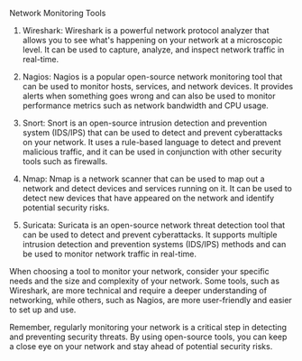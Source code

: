 
Network Monitoring Tools
<ol>
<li>
<p>Wireshark: Wireshark is a powerful network protocol analyzer that allows you to see what's happening on your network at a microscopic level. It can be used to capture, analyze, and inspect network traffic in real-time.</p>
</li>
<li>
<p>Nagios: Nagios is a popular open-source network monitoring tool that can be used to monitor hosts, services, and network devices. It provides alerts when something goes wrong and can also be used to monitor performance metrics such as network bandwidth and CPU usage.</p>
</li>
<li>
<p>Snort: Snort is an open-source intrusion detection and prevention system (IDS/IPS) that can be used to detect and prevent cyberattacks on your network. It uses a rule-based language to detect and prevent malicious traffic, and it can be used in conjunction with other security tools such as firewalls.</p>
</li>
<li>
<p>Nmap: Nmap is a network scanner that can be used to map out a network and detect devices and services running on it. It can be used to detect new devices that have appeared on the network and identify potential security risks.</p>
</li>
<li>
<p>Suricata: Suricata is an open-source network threat detection tool that can be used to detect and prevent cyberattacks. It supports multiple intrusion detection and prevention systems (IDS/IPS) methods and can be used to monitor network traffic in real-time.</p>
</li>
</ol>
<p>When choosing a tool to monitor your network, consider your specific needs and the size and complexity of your network. Some tools, such as Wireshark, are more technical and require a deeper understanding of networking, while others, such as Nagios, are more user-friendly and easier to set up and use.</p>
<p>Remember, regularly monitoring your network is a critical step in detecting and preventing security threats. By using open-source tools, you can keep a close eye on your network and stay ahead of potential security risks.</p>
